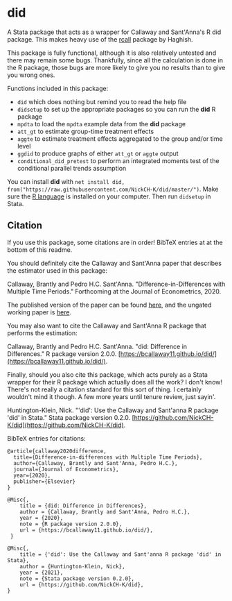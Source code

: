 # did
A Stata package that acts as a wrapper for Callaway and Sant'Anna's R did package. This makes heavy use of the [rcall](http://github.com/haghish/rcall) package by Haghish.

This package is fully functional, although it is also relatively untested and there may remain some bugs. Thankfully, since all the calculation is done in the R package, those bugs are more likely to give you no results than to give you wrong ones.

Functions included in this package:

- `did` which does nothing but remind you to read the help file
- `didsetup` to set up the appropriate packages so you can run the **did** R package
- `mpdta` to load the `mpdta` example data from the **did** package
- `att_gt` to estimate group-time treatment effects
- `aggte` to estimate treatment effects aggregated to the group and/or time level
- `ggdid` to produce graphs of either `att_gt` or `aggte` output
- `conditional_did_pretest` to perform an integrated moments test of the conditional parallel trends assumption

You can install **did** with `net install did, from("https://raw.githubusercontent.com/NickCH-K/did/master/")`. Make sure the [R language](R-project.org) is installed on your computer. Then run `didsetup` in Stata.

## Citation

If you use this package, some citations are in order! BibTeX entries at at the bottom of this readme.

You should definitely cite the Callaway and Sant'Anna paper that describes the estimator used in this package:

Callaway, Brantly and Pedro H.C. Sant'Anna.  "Difference-in-Differences with Multiple Time Periods." Forthcoming at the Journal of Econometrics, 2020. 

The published version of the paper can be found [here](https://doi.org/10.1016/j.jeconom.2020.12.001), and the ungated working paper is [here](https://arxiv.org/abs/1803.09015).

You may also want to cite the Callaway and Sant'Anna R package that performs the estimation:

Callaway, Brantly and Pedro H.C. Sant'Anna. "did: Difference in Differences." R package version 2.0.0. [https://bcallaway11.github.io/did/](https://bcallaway11.github.io/did/).

Finally, should you also cite this package, which acts purely as a Stata wrapper for their R package which actually does all the work? I don't know! There's not really a citation standard for this sort of thing. I certainly wouldn't mind it though. A few more years until tenure review, just sayin'.

Huntington-Klein, Nick. "'did': Use the Callaway and Sant'anna R package 'did' in Stata." Stata package version 0.2.0. [https://github.com/NickCH-K/did](https://github.com/NickCH-K/did).

BibTeX entries for citations:

```
@article{callaway2020difference,
  title={Difference-in-differences with Multiple Time Periods},
  author={Callaway, Brantly and Sant'Anna, Pedro H.C.},
  journal={Journal of Econometrics},
  year={2020},
  publisher={Elsevier}
}

@Misc{,
    title = {did: Difference in Differences},
    author = {Callaway, Brantly and Sant'Anna, Pedro H.C.},
    year = {2020},
    note = {R package version 2.0.0},
    url = {https://bcallaway11.github.io/did/},
 }
  
@Misc{,
    title = {'did': Use the Callaway and Sant'anna R package 'did' in Stata},
    author = {Huntington-Klein, Nick},
    year = {2021},
    note = {Stata package version 0.2.0},
    url = {https://github.com/NickCH-K/did},
} 
```
